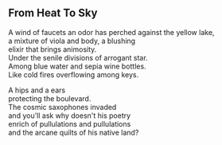 From Heat To Sky
----------------
A wind of faucets an odor has perched against the yellow lake,  
a mixture of viola and body, a blushing  
elixir that brings animosity.  
Under the senile divisions of arrogant star.  
Among blue water and sepia wine bottles.  
Like cold fires overflowing among keys.  
  
A hips and a ears  
protecting the boulevard.  
The cosmic saxophones invaded  
and you'll ask why doesn't his poetry  
enrich of pullulations and pullulations  
and the arcane quilts of his native land?  
